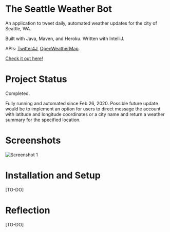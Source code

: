 # The Seattle Weather Bot

An application to tweet daily, automated weather updates for the city of Seattle, WA.

Built with Java, Maven, and Heroku. Written with IntelliJ.

APIs: [Twitter4J](http://twitter4j.org/en/index.html), [OpenWeatherMap](https://openweathermap.org/api).

[Check it out here!](https://twitter.com/bot_seattle)

# Project Status

Completed. 

Fully running and automated since Feb 26, 2020. Possible future update would be to implement an option for 
users to direct message the account with latitude and longitude coordinates or a city name and return a weather summary 
for the specified location. 

# Screenshots 

![Screenshot 1](aisong1.github.com/TheSeattleWeatherBot/img/screenshot1.jpg)

# Installation and Setup

[TO-DO]

# Reflection

[TO-DO]
